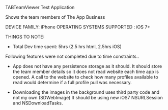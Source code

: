 TABTeamViewer Test Application

Shows the team members of The App Business

DEVICE FAMILY: iPhone
OPERATING SYSTEMS SUPPORTED : iOS 7+


THINGS TO NOTE:

- Total Dev time spent: 5hrs  (2.5 hrs html, 2.5hrs iOS)

Following features were not completed due to time constraints..

- App does not have any persistence storage as it should. 
  It should store the team member details so it does not read website each time app is opened. 
  A call to the website to check how many profiles available to read would determine if a full profile pull was necessary.
  
- Downloading the images in the background uses third party code and not my own (SDWebImage)
  It should be using new iOS7 NSURLSession and NSDownloadTasks.
  